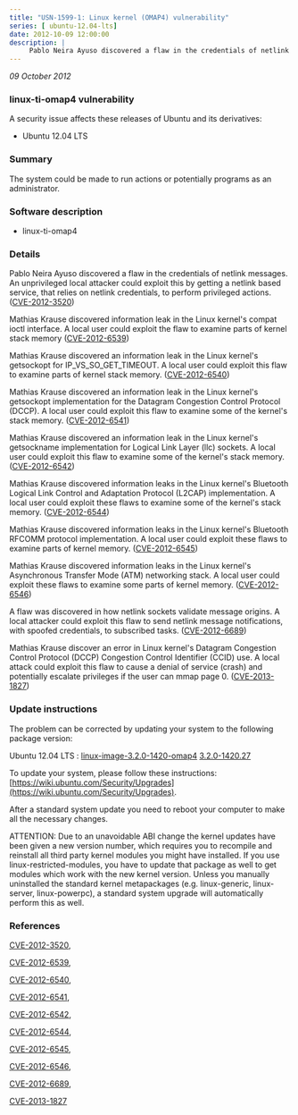 ```yaml
---
title: "USN-1599-1: Linux kernel (OMAP4) vulnerability"
series: [ ubuntu-12.04-lts]
date: 2012-10-09 12:00:00
description: |
     Pablo Neira Ayuso discovered a flaw in the credentials of netlink messages. An unprivileged local attacker could exploit this by getting a netlink based service, that relies on netlink credentials, to perform privileged actions. ([CVE-2012-3520](http://people.ubuntu.com/~ubuntu-security/cve/CVE-2012-3520))
--- 
```

 
 

*09 October 2012*

### linux-ti-omap4 vulnerability

A security issue affects these releases of Ubuntu and its derivatives:

* Ubuntu 12.04 LTS

### Summary

The system could be made to run actions or potentially programs as an administrator.

### Software description

* linux-ti-omap4 

### Details

 Pablo Neira Ayuso discovered a flaw in the credentials of netlink messages. An unprivileged local attacker could exploit this by getting a netlink based service, that relies on netlink credentials, to perform privileged actions. ([CVE-2012-3520](http://people.ubuntu.com/~ubuntu-security/cve/CVE-2012-3520))

Mathias Krause discovered information leak in the Linux kernel&#39;s compat ioctl interface. A local user could exploit the flaw to examine parts of kernel stack memory ([CVE-2012-6539](http://people.ubuntu.com/~ubuntu-security/cve/CVE-2012-6539))

Mathias Krause discovered an information leak in the Linux kernel&#39;s getsockopt for IP_VS_SO_GET_TIMEOUT. A local user could exploit this flaw to examine parts of kernel stack memory. ([CVE-2012-6540](http://people.ubuntu.com/~ubuntu-security/cve/CVE-2012-6540))

Mathias Krause discovered an information leak in the Linux kernel&#39;s getsockopt implementation for the Datagram Congestion Control Protocol (DCCP). A local user could exploit this flaw to examine some of the kernel&#39;s stack memory. ([CVE-2012-6541](http://people.ubuntu.com/~ubuntu-security/cve/CVE-2012-6541))

Mathias Krause discovered an information leak in the Linux kernel&#39;s getsockname implementation for Logical Link Layer (llc) sockets. A local user could exploit this flaw to examine some of the kernel&#39;s stack memory. ([CVE-2012-6542](http://people.ubuntu.com/~ubuntu-security/cve/CVE-2012-6542))

Mathias Krause discovered information leaks in the Linux kernel&#39;s Bluetooth Logical Link Control and Adaptation Protocol (L2CAP) implementation. A local user could exploit these flaws to examine some of the kernel&#39;s stack memory. ([CVE-2012-6544](http://people.ubuntu.com/~ubuntu-security/cve/CVE-2012-6544))

Mathias Krause discovered information leaks in the Linux kernel&#39;s Bluetooth RFCOMM protocol implementation. A local user could exploit these flaws to examine parts of kernel memory. ([CVE-2012-6545](http://people.ubuntu.com/~ubuntu-security/cve/CVE-2012-6545))

Mathias Krause discovered information leaks in the Linux kernel&#39;s Asynchronous Transfer Mode (ATM) networking stack. A local user could exploit these flaws to examine some parts of kernel memory. ([CVE-2012-6546](http://people.ubuntu.com/~ubuntu-security/cve/CVE-2012-6546))

A flaw was discovered in how netlink sockets validate message origins. A local attacker could exploit this flaw to send netlink message notifications, with spoofed credentials, to subscribed tasks. ([CVE-2012-6689](http://people.ubuntu.com/~ubuntu-security/cve/CVE-2012-6689))

Mathias Krause discover an error in Linux kernel&#39;s Datagram Congestion Control Protocol (DCCP) Congestion Control Identifier (CCID) use. A local attack could exploit this flaw to cause a denial of service (crash) and potentially escalate privileges if the user can mmap page 0. ([CVE-2013-1827](http://people.ubuntu.com/~ubuntu-security/cve/CVE-2013-1827)) 

### Update instructions

The problem can be corrected by updating your system to the following package version:

Ubuntu 12.04 LTS
 : [linux-image-3.2.0-1420-omap4](https://launchpad.net/ubuntu/+source/linux-ti-omap4) <span> [3.2.0-1420.27](https://launchpad.net/ubuntu/+source/linux-ti-omap4/3.2.0-1420.27) </span> 

To update your system, please follow these instructions: [https://wiki.ubuntu.com/Security/Upgrades](https://wiki.ubuntu.com/Security/Upgrades).

After a standard system update you need to reboot your computer to make all the necessary changes.

ATTENTION: Due to an unavoidable ABI change the kernel updates have been given a new version number, which requires you to recompile and reinstall all third party kernel modules you might have installed. If you use linux-restricted-modules, you have to update that package as well to get modules which work with the new kernel version. Unless you manually uninstalled the standard kernel metapackages (e.g. linux-generic, linux-server, linux-powerpc), a standard system upgrade will automatically perform this as well. 

### References

 
 [CVE-2012-3520](http://people.ubuntu.com/~ubuntu-security/cve/CVE-2012-3520), 

 [CVE-2012-6539](http://people.ubuntu.com/~ubuntu-security/cve/CVE-2012-6539), 

 [CVE-2012-6540](http://people.ubuntu.com/~ubuntu-security/cve/CVE-2012-6540), 

 [CVE-2012-6541](http://people.ubuntu.com/~ubuntu-security/cve/CVE-2012-6541), 

 [CVE-2012-6542](http://people.ubuntu.com/~ubuntu-security/cve/CVE-2012-6542), 

 [CVE-2012-6544](http://people.ubuntu.com/~ubuntu-security/cve/CVE-2012-6544), 

 [CVE-2012-6545](http://people.ubuntu.com/~ubuntu-security/cve/CVE-2012-6545), 

 [CVE-2012-6546](http://people.ubuntu.com/~ubuntu-security/cve/CVE-2012-6546), 

 [CVE-2012-6689](http://people.ubuntu.com/~ubuntu-security/cve/CVE-2012-6689), 

 [CVE-2013-1827](http://people.ubuntu.com/~ubuntu-security/cve/CVE-2013-1827)
 

